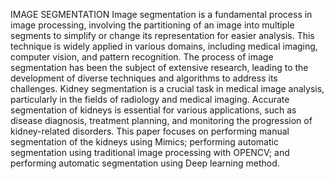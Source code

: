 
IMAGE SEGMENTATION
Image segmentation is a fundamental process in image processing, involving the partitioning of an image into multiple segments to simplify or change its representation for easier analysis. This technique is widely applied in various domains, including medical imaging, computer vision, and pattern recognition. The process of image segmentation has been the subject of extensive research, leading to the development of diverse techniques and algorithms to address its challenges. Kidney segmentation is a crucial task in medical image analysis, particularly in the fields of radiology and medical imaging. Accurate segmentation of kidneys is essential for various applications, such as disease diagnosis, treatment planning, and monitoring the progression of kidney-related disorders. This paper focuses on performing manual segmentation of the kidneys using Mimics; performing automatic segmentation using traditional image processing with OPENCV; and performing automatic segmentation using Deep learning method.
